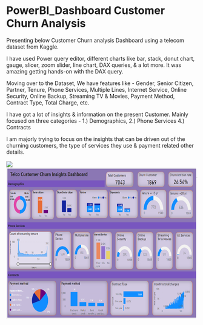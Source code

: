 # PowerBI_Dashboard Customer Churn Analysis

Presenting below Customer Churn analysis Dashboard using a telecom dataset from Kaggle.

I have used Power query editor, different charts like bar, stack, donut chart, gauge, slicer, zoom slider, line chart, DAX queries, & a lot more.
It was amazing getting hands-on with the DAX query.

Moving over to the Dataset,
We have features like - Gender, Senior Citizen, Partner, Tenure, Phone Services, Multiple Lines, Internet Service, Online Security, Online Backup, Streaming TV & Movies, Payment Method, Contract Type, Total Charge, etc.

I have got a lot of insights & information on the present Customer.
Mainly focused on three categories - 1.) Demographics, 2.) Phone Services 4.) Contracts


I am majorly trying to focus on the insights that can be driven out of the churning customers, the type of services they use & payment related other details.

<img align="center" src="https://app.powerbi.com/view?r=eyJrIjoiY2IyNDBjYzUtZjdmMS00ZmVmLWFhNTgtOGRjOTJlN2M0NmU5IiwidCI6ImI2NDE3Y2QwLTFmNzMtNDQ3MS05YTM5LTIwOTUzODIyYTM0YSIsImMiOjN9&embedImagePlaceholder=true" height=500>


<img align="center" src="Churn_Insights_Dashboard.PNG" height=400>
